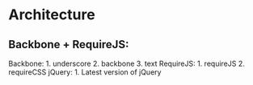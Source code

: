 # Architecture

## Backbone + RequireJS:
  Backbone:
    1. underscore
    2. backbone
    3. text
  RequireJS:
    1. requireJS
    2. requireCSS
  jQuery:
    1. Latest version of jQuery
